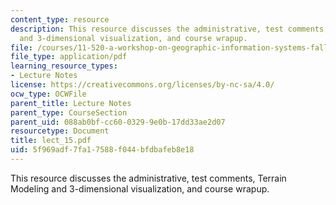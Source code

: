 ```yaml
---
content_type: resource
description: This resource discusses the administrative, test comments, Terrain Modeling
  and 3-dimensional visualization, and course wrapup.
file: /courses/11-520-a-workshop-on-geographic-information-systems-fall-2005/5f969adf7fa17588f044bfdbafeb8e18_lect_15.pdf
file_type: application/pdf
learning_resource_types:
- Lecture Notes
license: https://creativecommons.org/licenses/by-nc-sa/4.0/
ocw_type: OCWFile
parent_title: Lecture Notes
parent_type: CourseSection
parent_uid: 088ab0bf-cc60-0329-9e0b-17dd33ae2d07
resourcetype: Document
title: lect_15.pdf
uid: 5f969adf-7fa1-7588-f044-bfdbafeb8e18
---
```

This resource discusses the administrative, test comments, Terrain Modeling and 3-dimensional visualization, and course wrapup.